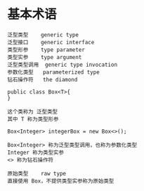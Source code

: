# 基本术语
    泛型类型    generic type
    泛型接口    generic interface
    类型形参    type parameter
    类型实参    type argument
    泛型类型调用  generic type invocation
    参数化类型   parameterized type
    钻石操作符   the diamond

    public class Box<T>{
    }
    
    这个类称为 泛型类型
    其中 T 称为类型形参
    
    Box<Integer> integerBox = new Box<>();
    
    Box<Integer> 称为泛型类型调用，也称为参数化类型
    Integer 称为类型实参
    <> 称为钻石操作符
    
    原始类型    raw type
    直接使用 Box，不提供类型实参称为原始类型